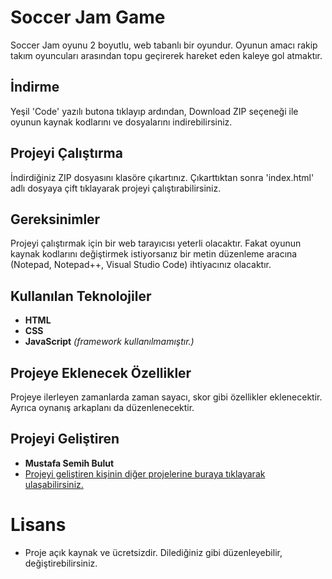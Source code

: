 # Soccer Jam Game

Soccer Jam oyunu 2 boyutlu, web tabanlı bir oyundur. Oyunun amacı rakip takım oyuncuları arasından topu geçirerek hareket eden kaleye gol atmaktır.


## İndirme
Yeşil 'Code' yazılı butona tıklayıp ardından, Download ZIP seçeneği ile oyunun kaynak kodlarını ve dosyalarını indirebilirsiniz.

## Projeyi Çalıştırma
İndirdiğiniz ZIP dosyasını klasöre çıkartınız. Çıkarttıktan sonra 'index.html' adlı dosyaya çift tıklayarak projeyi çalıştırabilirsiniz.

## Gereksinimler
Projeyi çalıştırmak için bir web tarayıcısı yeterli olacaktır. Fakat oyunun kaynak kodlarını değiştirmek istiyorsanız bir metin düzenleme aracına (Notepad, Notepad++, Visual Studio Code) ihtiyacınız olacaktır.

## Kullanılan Teknolojiler

- **HTML**
- **CSS**
- **JavaScript** *(framework kullanılmamıştır.)*

## Projeye Eklenecek Özellikler
Projeye ilerleyen zamanlarda zaman sayacı, skor gibi özellikler eklenecektir. Ayrıca oynanış arkaplanı da düzenlenecektir.



## Projeyi Geliştiren

- **Mustafa Semih Bulut** 
- [Projeyi geliştiren kişinin diğer projelerine buraya tıklayarak ulaşabilirsiniz.](https://github.com/msemihbulut?tab=repositories)


# Lisans

- Proje açık kaynak ve ücretsizdir. Dilediğiniz gibi düzenleyebilir, değiştirebilirsiniz.
	
